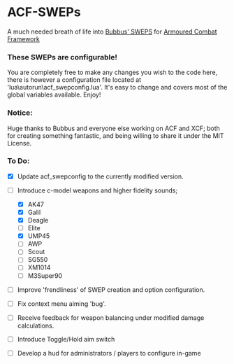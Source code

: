 # ACF-SWEPs
A much needed breath of life into [Bubbus' SWEPS](https://github.com/Bubbus/ACF-SWEPs) for [Armoured Combat Framework](https://github.com/nrlulz/ACF)

### These SWEPs are configurable!
You are completely free to make any changes you wish to the code here, there is however a configuration file located at 'lua\autorun\acf_swepconfig.lua'. It's easy to change and covers most of the global variables available. Enjoy!


### Notice:
Huge thanks to Bubbus and everyone else working on ACF and XCF; both for creating something fantastic, and being willing to share it under the MIT License.


### To Do:
- [x] Update acf_swepconfig to the currently modified version.
- [ ] Introduce c-model weapons and higher fidelity sounds;
  - [x] AK47
  - [x] Galil
  - [x] Deagle
  - [ ] Elite
  - [x] UMP45
  - [ ] AWP
  - [ ] Scout
  - [ ] SG550
  - [ ] XM1014
  - [ ] M3Super90
- [ ] Improve 'frendliness' of SWEP creation and option configuration.
- [ ] Fix context menu aiming 'bug'.
- [ ] Receive feedback for weapon balancing under modified damage calculations.
- [ ] Introduce Toggle/Hold aim switch
- [ ] Develop a hud for administrators / players to configure in-game
		
  
